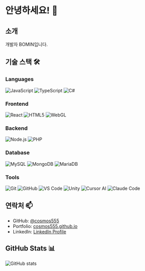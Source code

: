 
# 안녕하세요! 👋

## 소개
개발자 BOMIN입니다.

## 기술 스택 🛠️

### Languages
![JavaScript](https://img.shields.io/badge/-JavaScript-F7DF1E?style=flat-square&logo=javascript&logoColor=black)
![TypeScript](https://img.shields.io/badge/-TypeScript-3178C6?style=flat-square&logo=typescript&logoColor=white)
![C#](https://img.shields.io/badge/-C%23-239120?style=flat-square&logo=c-sharp&logoColor=white)

### Frontend
![React](https://img.shields.io/badge/-React-61DAFB?style=flat-square&logo=react&logoColor=black)
![HTML5](https://img.shields.io/badge/-HTML5-E34F26?style=flat-square&logo=html5&logoColor=white)
![WebGL](https://img.shields.io/badge/-WebGL-990000?style=flat-square&logo=webgl&logoColor=white)

### Backend
![Node.js](https://img.shields.io/badge/-Node.js-339933?style=flat-square&logo=node.js&logoColor=white)
![PHP](https://img.shields.io/badge/-PHP-777BB4?style=flat-square&logo=php&logoColor=white)

### Database
![MySQL](https://img.shields.io/badge/-MySQL-4479A1?style=flat-square&logo=mysql&logoColor=white)
![MongoDB](https://img.shields.io/badge/-MongoDB-47A248?style=flat-square&logo=mongodb&logoColor=white)
![MariaDB](https://img.shields.io/badge/-MariaDB-003545?style=flat-square&logo=mariadb&logoColor=white)

### Tools
![Git](https://img.shields.io/badge/-Git-F05032?style=flat-square&logo=git&logoColor=white)
![GitHub](https://img.shields.io/badge/-GitHub-181717?style=flat-square&logo=github&logoColor=white)
![VS Code](https://img.shields.io/badge/-VS%20Code-007ACC?style=flat-square&logo=visual-studio-code&logoColor=white)
![Unity](https://img.shields.io/badge/-Unity-000000?style=flat-square&logo=unity&logoColor=white)
![Cursor AI](https://img.shields.io/badge/-Cursor%20AI-00599C?style=flat-square&logo=cursor&logoColor=white)
![Claude Code](https://img.shields.io/badge/-Claude%20Code-7C3AED?style=flat-square&logo=anthropic&logoColor=white)

## 연락처 📫
- GitHub: [@cosmos555](https://github.com/cosmos555)
- Portfolio: [cosmos555.github.io](https://cosmos555.github.io/)
- LinkedIn: [LinkedIn Profile](https://www.linkedin.com/in/bomin-kwon-b84419162/)

## GitHub Stats 📊
![GitHub stats](https://github-readme-stats.vercel.app/api?username=cosmos555&show_icons=true&theme=radical)
